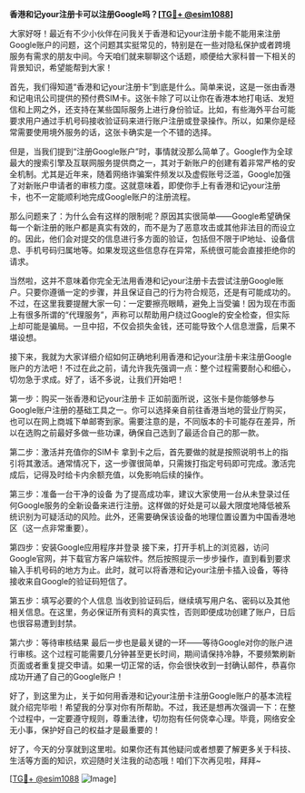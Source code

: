 **香港和记your注册卡可以注册Google吗？[[TG💪+ @esim1088](https://t.me/s/esim1088)]**

大家好呀！最近有不少小伙伴在问我关于香港和记your注册卡能不能用来注册Google账户的问题，这个问题其实挺常见的，特别是在一些对隐私保护或者跨境服务有需求的朋友中间。今天咱们就来聊聊这个话题，顺便给大家科普一下相关的背景知识，希望能帮到大家！

首先，我们得知道“香港和记your注册卡”到底是什么。简单来说，这是一张由香港和记电讯公司提供的预付费SIM卡。这张卡除了可以让你在香港本地打电话、发短信和上网之外，还支持在某些国际服务上进行身份验证。比如，有些海外平台可能要求用户通过手机号码接收验证码来进行账户注册或登录操作。所以，如果你是经常需要使用境外服务的话，这张卡确实是一个不错的选择。

但是，当我们提到“注册Google账户”时，事情就没那么简单了。Google作为全球最大的搜索引擎及互联网服务提供商之一，其对于新账户的创建有着非常严格的安全机制。尤其是近年来，随着网络诈骗案件频发以及虚假账号泛滥，Google加强了对新账户申请者的审核力度。这就意味着，即使你手上有香港和记your注册卡，也不一定能顺利地完成Google账户的注册流程。

那么问题来了：为什么会有这样的限制呢？原因其实很简单——Google希望确保每一个新注册的账户都是真实有效的，而不是为了恶意攻击或其他非法目的而设立的。因此，他们会对提交的信息进行多方面的验证，包括但不限于IP地址、设备信息、手机号码归属地等。如果发现这些信息存在异常，系统很可能会直接拒绝你的请求。

当然啦，这并不意味着你完全无法用香港和记your注册卡去尝试注册Google账户。只要你遵循一定的步骤，并且保证自己的行为符合规范，还是有可能成功的。不过，在这里我要提醒大家一句：一定要擦亮眼睛，避免上当受骗！因为现在市面上有很多所谓的“代理服务”，声称可以帮助用户绕过Google的安全检查，但实际上却可能是骗局。一旦中招，不仅会损失金钱，还可能导致个人信息泄露，后果不堪设想。

接下来，我就为大家详细介绍如何正确地利用香港和记your注册卡来注册Google账户的方法吧！不过在此之前，请允许我先强调一点：整个过程需要耐心和细心，切勿急于求成。好了，话不多说，让我们开始吧！

第一步：购买一张香港和记your注册卡
正如前面所说，这张卡是你能够参与Google账户注册的基础工具之一。你可以选择亲自前往香港当地的营业厅购买，也可以在网上商城下单邮寄到家。需要注意的是，不同版本的卡可能存在差异，所以在选购之前最好多做一些功课，确保自己选到了最适合自己的那一款。

第二步：激活并充值你的SIM卡
拿到卡之后，首先要做的就是按照说明书上的指引将其激活。通常情况下，这一步骤很简单，只需拨打指定号码即可完成。激活完成后，记得及时给卡内余额充值，以免影响后续的操作。

第三步：准备一台干净的设备
为了提高成功率，建议大家使用一台从未登录过任何Google服务的全新设备来进行注册。这样做的好处是可以最大限度地降低被系统识别为可疑活动的风险。此外，还需要确保该设备的地理位置设置为中国香港地区（这一点非常重要）。

第四步：安装Google应用程序并登录
接下来，打开手机上的浏览器，访问Google官网，并下载官方客户端软件。然后按照提示一步步操作，直到看到要求输入手机号码的地方为止。此时，就可以将香港和记your注册卡插入设备，等待接收来自Google的验证码短信了。

第五步：填写必要的个人信息
当收到验证码后，继续填写用户名、密码以及其他相关信息。在这里，务必保证所有资料的真实性，否则即便成功创建了账户，日后也很容易遭到封禁。

第六步：等待审核结果
最后一步也是最关键的一环——等待Google对你的账户进行审核。这个过程可能需要几分钟甚至更长时间，期间请保持冷静，不要频繁刷新页面或者重复提交申请。如果一切正常的话，你会很快收到一封确认邮件，恭喜你成功开通了自己的Google账户！

好了，到这里为止，关于如何用香港和记your注册卡注册Google账户的基本流程就介绍完毕啦！希望我的分享对你有所帮助。不过，我还是想再次强调一下：在整个过程中，一定要遵守规则，尊重法律，切勿抱有任何侥幸心理。毕竟，网络安全无小事，保护好自己的权益才是最重要的！

好了，今天的分享就到这里啦。如果你还有其他疑问或者想要了解更多关于科技、生活等方面的知识，欢迎随时关注我的动态哦！咱们下次再见啦，拜拜~

[[TG💪+ @esim1088](https://t.me/s/esim1088) ![Image](https://i.postimg.cc/4NQfJmqS/Snipaste-2025-05-13-00-14-12.png)]